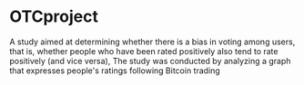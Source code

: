 # OTCproject
A study aimed at determining whether there is a bias in voting among users, that is, whether people who have been rated positively also tend to rate positively (and vice versa),  The study was conducted by analyzing a graph that expresses people's ratings following Bitcoin trading
